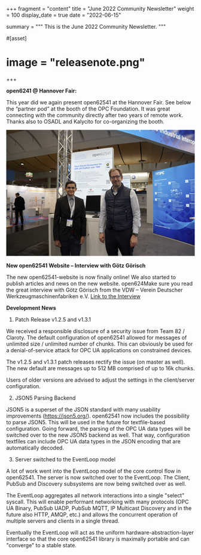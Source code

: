 +++
fragment = "content"
title = "June 2022 Community Newsletter"
weight = 100
display_date = true
date = "2022-06-15"

summary = """
This is the June 2022 Community Newsletter.
"""


#[asset]
#  image = "releasenote.png"
+++

**open6241 @ Hannover Fair:**

This year did we again present open62541 at the Hannover Fair. 
See below the “partner pod” at the booth of the OPC Foundation. 
It was great connecting with the community directly after two years of remote work.
Thanks also to OSADL and Kalycito for co-organizing the booth.

![open62541 at HMI](hmi_opc_foundation_booth.png)

**New open62541 Website – Interview with Götz Görisch**

The new open62541-website is now finally online!
We also started to publish articles and news on the new website. 
open624Make sure you read the great interview with Götz Görisch from the VDW – Verein Deutscher Werkzeugmaschinenfabriken e.V.
[Link to the Interview](https://www.open62541.org/articles/22_05_29_vdw_interview/)

**Development News**

1. Patch Release v1.2.5 and v1.3.1

We received a responsible disclosure of a security issue from Team 82 / Claroty.
The default configuration of open62541 allowed for messages of unlimited size / unlimited number of chunks.
This can obviously be used for a denial-of-service attack for OPC UA applications on constrained devices.

The v1.2.5 and v1.3.1 patch releases rectify the issue (on master as well).
The new default are messages up to 512 MB comprised of up to 16k chunks.

Users of older versions are advised to adjust the settings in the client/server configuration.

2. JSON5 Parsing Backend

JSON5 is a superset of the JSON standard with many usability improvements (https://json5.org/).
open62541 now includes the possibility to parse JSON5. This will be used in the future for textfile-based configuration.
Going forward, the parsing of the OPC UA data types will be switched over to the new JSON5 backend as well.
That way, configuration textfiles can include OPC UA data types in the JSON encoding that are automatically decoded.

3. Server switched to the EventLoop model

A lot of work went into the EventLoop model of the core control flow in open62541.
The server is now switched over to the EventLoop. The Client, PubSub and Discovery subsystems are now being switched over as well.

The EventLoop aggregates all network interactions into a single "select" syscall.
This will enable performant networking with many protocols (OPC UA Binary, PubSub UADP, PubSub MQTT, IP Multicast Discovery and in the future also HTTP, AMQP, etc.) and allows the concurrent operation of multiple servers and clients in a single thread.

Eventually the EventLoop will act as the uniform hardware-abstraction-layer interface so that the core open62541 library is maximally portable and can "converge" to a stable state.
